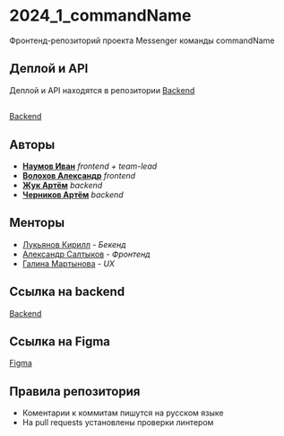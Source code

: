 # 2024_1_commandName

Фронтенд-репозиторий проекта Messenger команды commandName

## Деплой и API

Деплой и API находятся в репозитории [Backend](https://github.com/go-park-mail-ru/2024_1_commandName)

##

[Backend](https://github.com/go-park-mail-ru/2024_1_commandName)

## Авторы

-   [**Наумов Иван**](https://github.com/IvanNaum) _frontend + team-lead_
-   [**Волохов Александр**](https://github.com/oFem1m) _frontend_
-   [**Жук Артём**](https://github.com/artmzhuk) _backend_
-   [**Черников Артём**](https://github.com/FunnyRockfish) _backend_

## Менторы

-   [Лукьянов Кирилл](https://github.com/Antihoman) - _Бекенд_
-   [Александр Салтыков](https://github.com/johnSamilin) - _Фронтенд_
-   [Галина Мартынова](https://t.me/g_martynovaa) - _UX_

## Ссылка на backend

[Backend](https://github.com/go-park-mail-ru/2024_1_commandName)

## Ссылка на Figma

[Figma](https://www.figma.com/file/Y00sCupXRjoGZyQOBNwuLJ/%D0%9E%D1%81%D0%BD%D0%BE%D0%B2%D0%BD%D0%BE%D0%B9-%D0%B4%D0%B8%D0%B7%D0%B0%D0%B9%D0%BD?type=design&node-id=0%3A1&mode=design&t=HrOU7Y2YBQYnNbAo-1)

## Правила репозитория

- Коментарии к коммитам пишутся на русском языке
- На pull requests установлены проверки линтером
